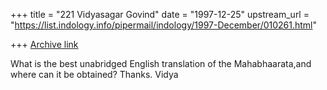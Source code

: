 +++
title = "221 Vidyasagar Govind"
date = "1997-12-25"
upstream_url = "https://list.indology.info/pipermail/indology/1997-December/010261.html"

+++
[Archive link](https://list.indology.info/pipermail/indology/1997-December/010261.html)

What is the best unabridged English translation of the Mahabhaarata,and
where can it be obtained?
Thanks.
Vidya



